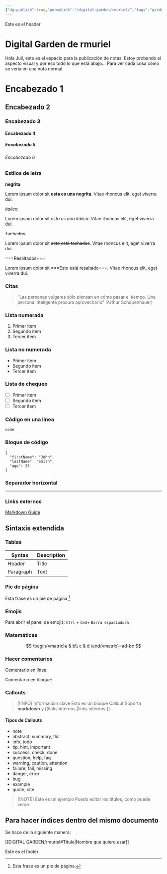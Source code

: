 ```yaml
---
{"dg-publish":true,"permalink":"/digital-garden/rmuriel/","tags":"gardenEntry"}
---
```




<div class="transclusion internal-embed is-loaded"><div class="markdown-embed">



Este es el header

</div></div>


# Digital Garden de rmuriel

Hola Juli, este es el espacio para la publicación de notas. Estoy probando el aspecto visual y por eso todo lo que está abajo... Para ver cada cosa cómo se vería en una nota normal. 

# Encabezado 1
## Encabezado 2
### Encabezado 3
#### Encabezado 4
##### Encabezado 5
###### Encabezado 6

### Estilos de letra

**negrita**

Lorem ipsum dolor sit **esta es una negrita**. Vitae rhoncus elit, eget viverra dui.

*italica*

Lorem ipsum dolor sit *esta es una itálica*. Vitae rhoncus elit, eget viverra dui.

~~Tachados~~ 

Lorem ipsum dolor sit ~~esto está tachados~~.  Vitae rhoncus elit, eget viverra dui.

===Resaltados===

Lorem ipsum dolor sit ===Esto está resaltado===.  Vitae rhoncus elit, eget viverra dui.

### Citas

> “Las personas vulgares sólo piensan en cómo pasar el tiempo. Una persona inteligente procura aprovecharlo” (Arthur Schopenhauer)

### Lista numerada

1. Primer item
2. Segundo item
3. Tercer item

### Lista no numerada

* Primer item
* Segundo item
* Tercer item

### Lista de chequeo

- [ ] Primer item
- [ ] Segundo item
- [ ] Tercer item

### Código en una línea

`code`

### Bloque de código

```
{
  "firstName": "John",
  "lastName": "Smith",
  "age": 25
}
```

### Separador horizontal

---

### Links externos

[Markdown Guide](https://www.markdownguide.org)


## Sintaxis extendida

### Tablas

| Syntax | Description |
| ----------- | ----------- |
| Header | Title |
| Paragraph | Text |


### Pie de página

Esta frase es un pie de página [^1]

[^1]: Esta frase es un pie de página.


### Emojis

Para abrir el panel de emojis:
`Ctrl` + `Cmd`+ `Barra espaciadora` 


### Matemáticas

$$
\begin{vmatrix}a & b\\
c & d
\end{vmatrix}=ad-bc
$$


### Hacer comentarios

Comentario en línea:  

Comentario en bloque:



### Callouts

> [!INFO] Información clave
> Esto es un bloque Callout
> Soporta **markdown** y [[links internos.|links internos.]]

#### Tipos de Callouts

-   note
-   abstract, summary, tldr
-   info, todo
-   tip, hint, important
-   success, check, done
-   question, help, faq
-   warning, caution, attention
-   failure, fail, missing
-   danger, error
-   bug
-   example
-   quote, cite


> [!NOTE] Este es un ejemplo
> Puedo editar los títulos, como puede verse. 

## Para hacer índices dentro del mismo documento

Se hace de la siguiente manera: 

[[DIGITAL GARDEN/rmuriel#Titulo|Nombre que quiero usar]]


<div class="transclusion internal-embed is-loaded"><div class="markdown-embed">



Este es el footer

</div></div>
